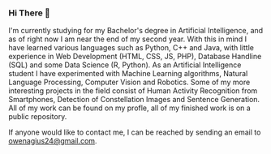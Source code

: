 ### Hi There 👋

I'm currently studying for my Bachelor's degree in Artificial Intelligence, and as of right now I am near the end of my second year. With this in mind I have learned various languages such as Python, C++ and Java, with little experience in Web Development (HTML, CSS, JS, PHP), Database Handline (SQL) and some Data Science (R, Python). As an Artificial Intelligence student I have experimented with Machine Learning algorithms, Natural Language Processing, Computer Vision and Robotics. Some of my more interesting projects in the field consist of Human Activity Recognition from Smartphones, Detection of Constellation Images and Sentence Generation. All of my work can be found on my profle, all of my finished work is on a public repository.

If anyone would like to contact me, I can be reached by sending an email to owenagius24@gmail.com.
